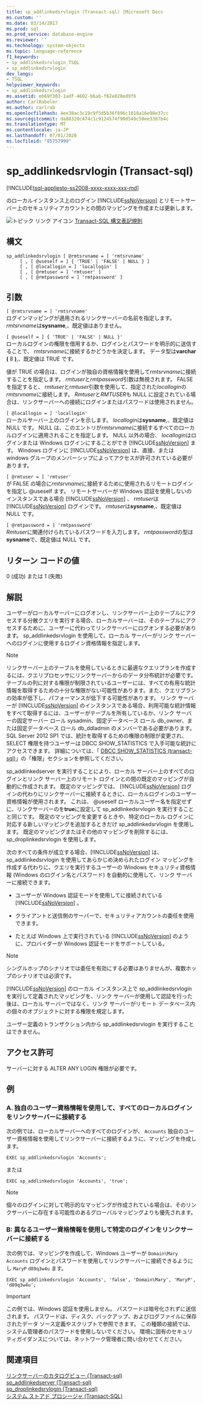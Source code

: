 ```yaml
---
title: sp_addlinkedsrvlogin (Transact-sql) |Microsoft Docs
ms.custom: ''
ms.date: 03/14/2017
ms.prod: sql
ms.prod_service: database-engine
ms.reviewer: ''
ms.technology: system-objects
ms.topic: language-reference
f1_keywords:
- sp_addlinkedsrvlogin_TSQL
- sp_addlinkedsrvlogin
dev_langs:
- TSQL
helpviewer_keywords:
- sp_addlinkedsrvlogin
ms.assetid: eb69f303-1adf-4602-b6ab-f62e028ed9f6
author: CarlRabeler
ms.author: carlrab
ms.openlocfilehash: 4ee38ac3c19c9f5d5b36f896c1018a16e98e37cc
ms.sourcegitcommit: da88320c474c1c9124574f90d549c50ee3387b4c
ms.translationtype: MT
ms.contentlocale: ja-JP
ms.lasthandoff: 07/01/2020
ms.locfileid: "85757999"
---
```

# <a name="sp_addlinkedsrvlogin-transact-sql"></a>sp_addlinkedsrvlogin (Transact-sql)
[!INCLUDE[tsql-appliesto-ss2008-xxxx-xxxx-xxx-md](../../includes/applies-to-version/sqlserver.md)]

  のローカルインスタンス上のログイン [!INCLUDE[ssNoVersion](../../includes/ssnoversion-md.md)] とリモートサーバー上のセキュリティアカウントとの間のマッピングを作成または更新します。  
  
 ![トピック リンク アイコン](../../database-engine/configure-windows/media/topic-link.gif "トピック リンク アイコン") [Transact-SQL 構文表記規則](../../t-sql/language-elements/transact-sql-syntax-conventions-transact-sql.md)  
  
## <a name="syntax"></a>構文  
  
```  
sp_addlinkedsrvlogin [ @rmtsrvname = ] 'rmtsrvname'   
     [ , [ @useself = ] { 'TRUE' | 'FALSE' | NULL } ]   
     [ , [ @locallogin = ] 'locallogin' ]   
     [ , [ @rmtuser = ] 'rmtuser' ]   
     [ , [ @rmtpassword = ] 'rmtpassword' ]   
```  
  
## <a name="arguments"></a>引数  
 `[ @rmtsrvname = ] 'rmtsrvname'`  
 ログインマッピングが適用されるリンクサーバーの名前を指定します。 *rmtsrvname*は**sysname**,、既定値はありません。  
  
 `[ @useself = ] { 'TRUE' | 'FALSE' | NULL }'`  
 ローカルログインの権限を借用するか、ログインとパスワードを明示的に送信することで、 *rmtsrvname*に接続するかどうかを決定します。 データ型は**varchar (** 8 **)**,、既定値は TRUE です。  
  
 値が TRUE の場合は、ログインが独自の資格情報を使用して*rmtsrvname*に接続することを指定します。 *rmtuser*と*rmtpassword*引数は無視されます。 FALSE を指定すると、 *rmtuser*と*rmtuser*引数を使用して、指定された*locallogin*の*rmtsrvname*に接続します。 *Rmtuser*と*RMTUSER*も NULL に設定されている場合は、リンクサーバーへの接続にログインまたはパスワードは使用されません。  
  
 `[ @locallogin = ] 'locallogin'`  
 ローカルサーバー上のログインを示します。 *locallogin*は**sysname**,、既定値は NULL です。 NULL は、このエントリが*rmtsrvname*に接続するすべてのローカルログインに適用されることを指定します。 NULL 以外の場合、 *locallogin*はログインまたは Windows ログインにすることができ [!INCLUDE[ssNoVersion](../../includes/ssnoversion-md.md)] ます。 Windows ログインに [!INCLUDE[ssNoVersion](../../includes/ssnoversion-md.md)] は、直接、または windows グループのメンバーシップによってアクセスが許可されている必要があります。  
  
 `[ @rmtuser = ] 'rmtuser'`  
 が FALSE の場合に*rmtsrvname*に接続するために使用されるリモートログインを指定し @useself ます。 リモートサーバーが Windows 認証を使用しないのインスタンスである場合 [!INCLUDE[ssNoVersion](../../includes/ssnoversion-md.md)] 、 *rmtuser*は [!INCLUDE[ssNoVersion](../../includes/ssnoversion-md.md)] ログインです。 *rmtuser*は**sysname**,、既定値は NULL です。  
  
 `[ @rmtpassword = ] 'rmtpassword'`  
 *Rmtuser*に関連付けられているパスワードを入力します。 *rmtpassword*の型は**sysname**で、既定値は NULL です。  
  
## <a name="return-code-values"></a>リターン コードの値  
 0 (成功) または 1 (失敗)  
  
## <a name="remarks"></a>解説  
 ユーザーがローカルサーバーにログオンし、リンクサーバー上のテーブルにアクセスする分散クエリを実行する場合、ローカルサーバーは、そのテーブルにアクセスするために、ユーザーに代わってリンクサーバーにログオンする必要があります。 sp_addlinkedsrvlogin を使用して、ローカル サーバーがリンク サーバーへのログインに使用するログイン資格情報を指定します。  
  
> [!NOTE]  
>  リンクサーバー上のテーブルを使用しているときに最適なクエリプランを作成するには、クエリプロセッサにリンクサーバーからのデータ分布統計が必要です。 テーブルの列に対する権限が制限されているユーザーには、すべての有用な統計情報を取得するための十分な権限がない可能性があります。また、クエリプランの効率が低下し、パフォーマンスが低下する可能性があります。 リンク サーバーが [!INCLUDE[ssNoVersion](../../includes/ssnoversion-md.md)] のインスタンスである場合、利用可能な統計情報をすべて取得するには、ユーザーがテーブルを所有しているか、リンク サーバーの固定サーバー ロール sysadmin、固定データベース ロール db_owner、または固定データベース ロール db_ddladmin のメンバーである必要があります。 SQL Server 2012 SP1 では、統計を取得するための権限の制限が変更され、SELECT 権限を持つユーザーは DBCC SHOW_STATISTICS で入手可能な統計にアクセスできます。 詳細については、「 [DBCC SHOW_STATISTICS &#40;transact-sql&#41;](../../t-sql/database-console-commands/dbcc-show-statistics-transact-sql.md)」の「権限」セクションを参照してください。  
  
 sp_addlinkedserver を実行することにより、ローカル サーバー上のすべてのログインとリンク サーバー上のリモート ログインとの間の既定のマッピングが自動的に作成されます。 既定のマッピングでは、 [!INCLUDE[ssNoVersion](../../includes/ssnoversion-md.md)] ログインの代わりにリンクサーバーに接続するときに、ローカルログインのユーザー資格情報が使用されます。 これは、 @useself ローカルユーザー名を指定せずに、リンクサーバーのを**true**に設定して sp_addlinkedsrvlogin を実行することと同じです。 既定のマッピングを変更するときや、特定のローカル ログインに対応する新しいマッピングを追加するときだけ sp_addlinkedsrvlogin を使用します。 既定のマッピングまたはその他のマッピングを削除するには、sp_droplinkedsrvlogin を使用します。  
  
 次のすべての条件が成立する場合、[!INCLUDE[ssNoVersion](../../includes/ssnoversion-md.md)] は、sp_addlinkedsrvlogin を使用してあらかじめ決められたログイン マッピングを作成する代わりに、クエリを実行するユーザーの Windows セキュリティ資格情報 (Windows のログイン名とパスワード) を自動的に使用して、リンク サーバーに接続できます。  
  
-   ユーザーが Windows 認証モードを使用してに接続されている [!INCLUDE[ssNoVersion](../../includes/ssnoversion-md.md)] 。  
  
-   クライアントと送信側のサーバーで、セキュリティアカウントの委任を使用できます。  
  
-   たとえば Windows 上で実行されている [!INCLUDE[ssNoVersion](../../includes/ssnoversion-md.md)] のように、プロバイダーが Windows 認証モードをサポートしている。  
  
> [!NOTE]  
>  シングルホップのシナリオでは委任を有効にする必要はありませんが、複数ホップのシナリオでは必須です。  
  
 [!INCLUDE[ssNoVersion](../../includes/ssnoversion-md.md)] のローカル インスタンス上で sp_addlinkedsrvlogin を実行して定義されたマッピングを、リンク サーバーが使用して認証を行った後は、ローカル サーバーではなく、リンク サーバーがリモート データベース内の個々のオブジェクトに対する権限を規定します。  
  
 ユーザー定義のトランザクション内から sp_addlinkedsrvlogin を実行することはできません。  
  
## <a name="permissions"></a>アクセス許可  
 サーバーに対する ALTER ANY LOGIN 権限が必要です。  
  
## <a name="examples"></a>例  
  
### <a name="a-connecting-all-local-logins-to-the-linked-server-by-using-their-own-user-credentials"></a>A. 独自のユーザー資格情報を使用して、すべてのローカルログインをリンクサーバーに接続する  
 次の例では、ローカルサーバーへのすべてのログインが、 `Accounts` 独自のユーザー資格情報を使用してリンクサーバーに接続するように、マッピングを作成します。  
  
```  
EXEC sp_addlinkedsrvlogin 'Accounts';  
```  
  
 または  
  
```  
EXEC sp_addlinkedsrvlogin 'Accounts', 'true';  
```  
  
> [!NOTE]  
>  個々のログインに対して明示的なマッピングが作成されている場合は、そのリンクサーバーに存在する可能性のあるグローバルマッピングよりも優先されます。  
  
### <a name="b-connecting-a-specific-login-to-the-linked-server-by-using-different-user-credentials"></a>B: 異なるユーザー資格情報を使用して特定のログインをリンクサーバーに接続する  
 次の例では、マッピングを作成して、Windows ユーザーが `Domain\Mary` `Accounts` ログインとパスワードを使用してリンクサーバーに接続できるようにし `MaryP` `d89q3w4u` ます。  
  
```  
EXEC sp_addlinkedsrvlogin 'Accounts', 'false', 'Domain\Mary', 'MaryP', 'd89q3w4u';  
```  
  
> [!IMPORTANT]  
>  この例では、Windows 認証を使用しません。 パスワードは暗号化されずに送信されます。 パスワードは、ディスク、バックアップ、およびログファイルに保存されたデータ ソース定義やスクリプトで参照できます。 この種類の接続では、システム管理者のパスワードを使用しないでください。 環境に固有のセキュリティガイダンスについては、ネットワーク管理者に問い合わせてください。  
  
## <a name="see-also"></a>関連項目  
 [リンクサーバーのカタログビュー &#40;Transact-sql&#41;](../../relational-databases/system-catalog-views/linked-servers-catalog-views-transact-sql.md)   
 [sp_addlinkedserver &#40;Transact-sql&#41;](../../relational-databases/system-stored-procedures/sp-addlinkedserver-transact-sql.md)   
 [sp_droplinkedsrvlogin &#40;Transact-sql&#41;](../../relational-databases/system-stored-procedures/sp-droplinkedsrvlogin-transact-sql.md)   
 [システム ストアド プロシージャ &#40;Transact-SQL&#41;](../../relational-databases/system-stored-procedures/system-stored-procedures-transact-sql.md)  
  
  

